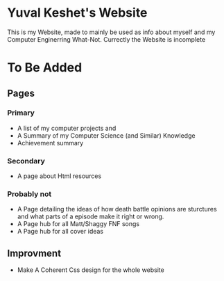 # Yuval Keshet's Website
This is my Website, made to mainly be used as info about myself and my Computer Enginerring What-Not.
Currectly the Website is incomplete
# To Be Added
## Pages
### Primary
- A list of my computer projects and
- A Summary of my Computer Science (and Similar) Knowledge
- Achievement summary
### Secondary
- A page about Html resources
### Probably not
- A Page detailing the ideas of how death battle opinions are sturctures and what parts of a episode make it right or wrong.
- A Page hub for all Matt/Shaggy FNF songs
- A Page hub for all cover ideas
## Improvment
- Make A Coherent Css design for the whole website
